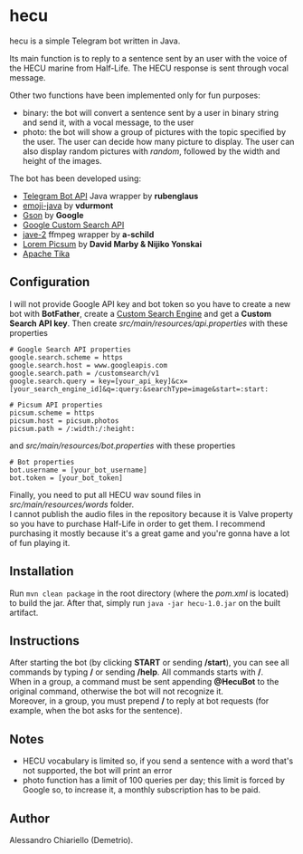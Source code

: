 # hecu
hecu is a simple Telegram bot written in Java.

Its main function is to reply to a sentence sent by an user with the voice of the HECU marine from Half-Life.
The HECU response is sent through vocal message.

Other two functions have been implemented only for fun purposes:
- binary: the bot will convert a sentence sent by a user in binary string and send it, with a vocal message, to the user
- photo: the bot will show a group of pictures with the topic specified by the user. The user can decide how many picture to display. The user can also display random pictures with *random*, followed by the width and height of the images.

The bot has been developed using:
- [Telegram Bot API](https://github.com/rubenlagus/TelegramBots) Java wrapper by **rubenglaus**
- [emoji-java](https://github.com/vdurmont/emoji-java) by **vdurmont**
- [Gson](https://github.com/google/gson) by **Google**
- [Google Custom Search API](https://developers.google.com/custom-search/v1/overview)
- [jave-2](https://github.com/a-schild/jave2) ffmpeg wrapper by **a-schild**
- [Lorem Picsum](https://picsum.photos) by **David Marby & Nijiko Yonskai**
- [Apache Tika](https://tika.apache.org/)

## Configuration
I will not provide Google API key and bot token so you have to create a new bot with **BotFather**,
create a [Custom Search Engine](https://cse.google.com/cse/all) and get a **Custom Search API key**.
Then create *src/main/resources/api.properties* with these properties

```
# Google Search API properties
google.search.scheme = https
google.search.host = www.googleapis.com
google.search.path = /customsearch/v1
google.search.query = key=[your_api_key]&cx=[your_search_engine_id]&q=:query:&searchType=image&start=:start:

# Picsum API properties
picsum.scheme = https
picsum.host = picsum.photos
picsum.path = /:width:/:height:
```

and *src/main/resources/bot.properties* with these properties

```
# Bot properties
bot.username = [your_bot_username]
bot.token = [your_bot_token]
```

Finally, you need to put all HECU wav sound files in *src/main/resources/words* folder. <br/>
I cannot publish the audio files in the repository because it is Valve property so you have to purchase
Half-Life in order to get them. I recommend purchasing it mostly because it's a great game and you're gonna have a lot of fun playing it.

## Installation

Run `mvn clean package` in the root directory (where the *pom.xml* is located) to build the jar. After that, simply run
`java -jar hecu-1.0.jar` on the built artifact.

## Instructions
After starting the bot (by clicking **START** or sending **/start**), you can see all commands by typing **/** 
or sending **/help**. All commands starts with **/**. <br/>
When in a group, a command must be sent appending **@HecuBot** to the original command, otherwise the bot will not recognize it. <br/>
Moreover, in a group, you must prepend **/** to reply at bot requests (for example, when the bot asks for
the sentence).

## Notes
- HECU vocabulary is limited so, if you send a sentence with a word that's not supported, the bot will print an error
- photo function has a limit of 100 queries per day; this limit is forced by Google so, to increase it, a monthly subscription has to be paid.

## Author
Alessandro Chiariello (Demetrio).
